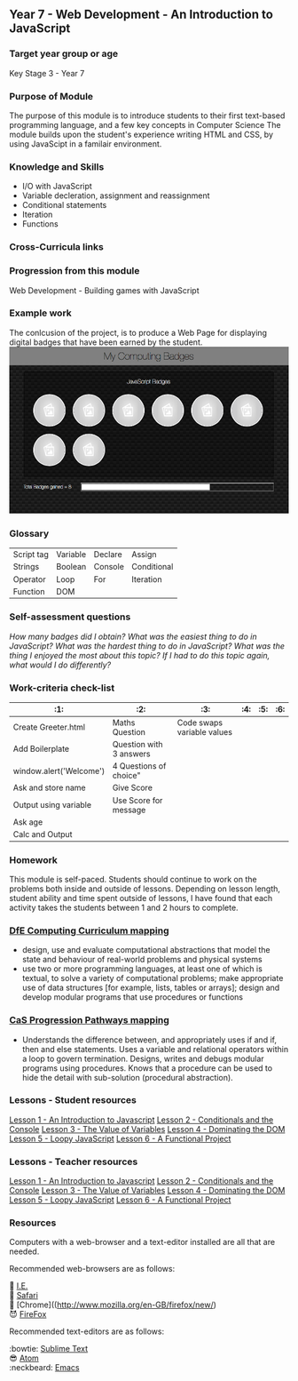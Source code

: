 ## Year 7 - Web Development - An Introduction to JavaScript

### Target year group or age

Key Stage 3 - Year 7

### Purpose of Module

The purpose of this module is to introduce students to their first text-based programming language, and a few key concepts in Computer Science
The module builds upon the student's experience writing HTML and CSS, by using JavaScipt in a familair environment.

### Knowledge and Skills

* I/O with JavaScript
* Variable decleration, assignment and reassignment
* Conditional statements
* Iteration
* Functions

### Cross-Curricula links


### Progression from this module

Web Development - Building games with JavaScript

### Example work

The conlcusion of the project, is to produce a Web Page for displaying digital badges that have been earned by the student.
![image](resources/Example.png)

### Glossary

|          |        |         |           |
|----------|--------|---------|-----------|
|Script tag|Variable|Declare  |Assign     |
|Strings   |Boolean |Console  |Conditional|
|Operator  |Loop    |For      |Iteration  |
|Function  |DOM     |         |           |

### Self-assessment questions

_How many badges did I obtain?_
_What was the easiest thing to do in JavaScript?_
_What was the hardest thing to do in JavaScript?_
_What was the thing I enjoyed the most about this topic?_
_If I had to do this topic again, what would I do differently?_

### Work-criteria check-list

|:1:|:2:|:3:|:4:|:5:|:6:|
|---|---|---|---|---|---|
|Create Greeter.html|Maths Question|Code swaps variable values|
|Add Boilerplate|Question with 3 answers|   |
|window.alert('Welcome')|4 Questions of choice"|   |
|Ask and store name|Give Score|   |
|Output using variable|Use Score for message|   |
|Ask age|   |   |
|Calc and Output|   |   |


### Homework

This module is self-paced. Students should continue to work on the problems both inside and outside of lessons.
Depending on lesson length, student ability and time spent outside of lessons, I have found that each activity takes the students between 1 and 2 hours to complete.

### [DfE Computing Curriculum mapping](https://www.gov.uk/government/publications/national-curriculum-in-england-computing-programmes-of-study)
* design, use and evaluate computational abstractions that model the state and behaviour of real-world problems and physical systems
* use two or more programming languages, at least one of which is textual, to solve a variety of computational problems; make appropriate use of data structures [for example, lists, tables or arrays]; design and develop modular programs that use procedures or functions

### [CaS Progression Pathways mapping](http://community.computingatschool.org.uk/resources/1692)
* Understands the difference between, and appropriately uses if and if, then and else statements. Uses a variable and relational operators within a loop to govern termination. Designs, writes and debugs modular programs using procedures. Knows that a procedure can be used to hide the detail with sub-solution (procedural abstraction).

### Lessons - Student resources

[Lesson 1 - An Introduction to Javascript](marcscott.github.io/7-WD-JS/1_Lesson.html)
[Lesson 2 - Conditionals and the Console](marcscott.github.io/7-WD-JS/2_Lesson.html)
[Lesson 3 - The Value of Variables](marcscott.github.io/7-WD-JS/3_Lesson.html)
[Lesson 4 - Dominating the DOM](marcscott.github.io/7-WD-JS/4_Lesson.html)
[Lesson 5 - Loopy JavaScript](marcscott.github.io/7-WD-JS/5_Lesson.html)
[Lesson 6 - A Functional Project](marcscott.github.io/7-WD-JS/6_Lesson.html)

### Lessons - Teacher resources

[Lesson 1 - An Introduction to Javascript]()
[Lesson 2 - Conditionals and the Console]()
[Lesson 3 - The Value of Variables]()
[Lesson 4 - Dominating the DOM]()
[Lesson 5 - Loopy JavaScript]()
[Lesson 6 - A Functional Project]()

### Resources

Computers with a web-browser and a text-editor installed are all that are needed.

Recommended web-browsers are as follows:

:poop: [I.E.](http://www.mozilla.org/en-GB/firefox/new/)  
:snail: [Safari](http://www.mozilla.org/en-GB/firefox/new/)  
:see_no_evil: [Chrome]((http://www.mozilla.org/en-GB/firefox/new/)  
:smiling_imp: [FireFox](http://www.mozilla.org/en-GB/firefox/new/)  

Recommended text-editors are as follows:

:bowtie: [Sublime Text](http://www.sublimetext.com)  
:sunglasses: [Atom](https://atom.io)  
:neckbeard: [Emacs](http://www.gnu.org/software/emacs/)  

